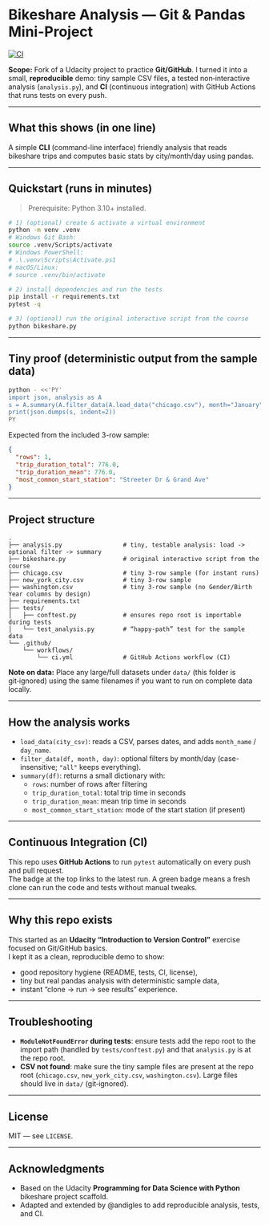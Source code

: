 # Bikeshare Analysis — Git & Pandas Mini-Project

[![CI](https://github.com/andigles/bikeshare-mini/actions/workflows/ci.yml/badge.svg)](https://github.com/andigles/bikeshare-mini/actions/workflows/ci.yml)

**Scope:** Fork of a Udacity project to practice **Git/GitHub**. I turned it into a small, **reproducible** demo: tiny sample CSV files, a tested non‑interactive analysis (`analysis.py`), and **CI** (continuous integration) with GitHub Actions that runs tests on every push.

---

## What this shows (in one line)
A simple **CLI** (command-line interface) friendly analysis that reads bikeshare trips and computes basic stats by city/month/day using pandas.

---

## Quickstart (runs in minutes)

> Prerequisite: Python 3.10+ installed.

```bash
# 1) (optional) create & activate a virtual environment
python -m venv .venv
# Windows Git Bash:
source .venv/Scripts/activate
# Windows PowerShell:
# .\.venv\Scripts\Activate.ps1
# macOS/Linux:
# source .venv/bin/activate

# 2) install dependencies and run the tests
pip install -r requirements.txt
pytest -q

# 3) (optional) run the original interactive script from the course
python bikeshare.py
```

---

## Tiny proof (deterministic output from the sample data)

```bash
python - <<'PY'
import json, analysis as A
s = A.summary(A.filter_data(A.load_data("chicago.csv"), month="January", day="Sunday"))
print(json.dumps(s, indent=2))
PY
```

Expected from the included 3-row sample:

```json
{
  "rows": 1,
  "trip_duration_total": 776.0,
  "trip_duration_mean": 776.0,
  "most_common_start_station": "Streeter Dr & Grand Ave"
}
```

---

## Project structure

```
.
├── analysis.py                 # tiny, testable analysis: load -> optional filter -> summary
├── bikeshare.py                # original interactive script from the course
├── chicago.csv                 # tiny 3-row sample (for instant runs)
├── new_york_city.csv           # tiny 3-row sample
├── washington.csv              # tiny 3-row sample (no Gender/Birth Year columns by design)
├── requirements.txt
├── tests/
│   ├── conftest.py             # ensures repo root is importable during tests
│   └── test_analysis.py        # “happy-path” test for the sample data
└── .github/
    └── workflows/
        └── ci.yml              # GitHub Actions workflow (CI)
```

**Note on data:** Place any large/full datasets under `data/` (this folder is git‑ignored) using the same filenames if you want to run on complete data locally.

---

## How the analysis works

- `load_data(city_csv)`: reads a CSV, parses dates, and adds `month_name` / `day_name`.
- `filter_data(df, month, day)`: optional filters by month/day (case-insensitive; `"all"` keeps everything).
- `summary(df)`: returns a small dictionary with:
  - `rows`: number of rows after filtering  
  - `trip_duration_total`: total trip time in seconds  
  - `trip_duration_mean`: mean trip time in seconds  
  - `most_common_start_station`: mode of the start station (if present)

---

## Continuous Integration (CI)

This repo uses **GitHub Actions** to run `pytest` automatically on every push and pull request.  
The badge at the top links to the latest run. A green badge means a fresh clone can run the code and tests without manual tweaks.

---

## Why this repo exists

This started as an **Udacity “Introduction to Version Control”** exercise focused on Git/GitHub basics.  
I kept it as a clean, reproducible demo to show:
- good repository hygiene (README, tests, CI, license),
- tiny but real pandas analysis with deterministic sample data,
- instant “clone → run → see results” experience.

---

## Troubleshooting

- **`ModuleNotFoundError` during tests**: ensure tests add the repo root to the import path (handled by `tests/conftest.py`) and that `analysis.py` is at the repo root.
- **CSV not found**: make sure the tiny sample files are present at the repo root (`chicago.csv`, `new_york_city.csv`, `washington.csv`). Large files should live in `data/` (git‑ignored).

---

## License

MIT — see `LICENSE`.

---

## Acknowledgments

- Based on the Udacity **Programming for Data Science with Python** bikeshare project scaffold.  
- Adapted and extended by @andigles to add reproducible analysis, tests, and CI.
